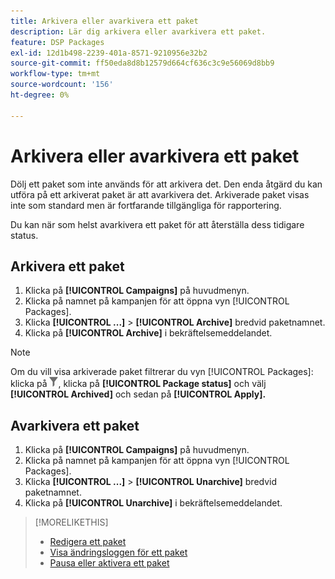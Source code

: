 ```yaml
---
title: Arkivera eller avarkivera ett paket
description: Lär dig arkivera eller avarkivera ett paket.
feature: DSP Packages
exl-id: 12d1b498-2239-401a-8571-9210956e32b2
source-git-commit: ff50eda8d8b12579d664cf636c3c9e56069d8bb9
workflow-type: tm+mt
source-wordcount: '156'
ht-degree: 0%

---
```


# Arkivera eller avarkivera ett paket

Dölj ett paket som inte används för att arkivera det. Den enda åtgärd du kan utföra på ett arkiverat paket är att avarkivera det. Arkiverade paket visas inte som standard men är fortfarande tillgängliga för rapportering.

Du kan när som helst avarkivera ett paket för att återställa dess tidigare status.

## Arkivera ett paket

1. Klicka på **[!UICONTROL Campaigns]** på huvudmenyn.
1. Klicka på namnet på kampanjen för att öppna vyn [!UICONTROL Packages].
1. Klicka **[!UICONTROL ...]** > **[!UICONTROL Archive]** bredvid paketnamnet.
1. Klicka på **[!UICONTROL Archive]** i bekräftelsemeddelandet.

>[!NOTE]
>
>Om du vill visa arkiverade paket filtrerar du vyn [!UICONTROL Packages]: klicka på ![Filtrera knapp](/help/dsp/assets/filter.png), klicka på **[!UICONTROL Package status]** och välj **[!UICONTROL Archived]** och sedan på **[!UICONTROL Apply].**

## Avarkivera ett paket

1. Klicka på **[!UICONTROL Campaigns]** på huvudmenyn.
1. Klicka på namnet på kampanjen för att öppna vyn [!UICONTROL Packages].
1. Klicka **[!UICONTROL ...]** > **[!UICONTROL Unarchive]** bredvid paketnamnet.
1. Klicka på **[!UICONTROL Unarchive]** i bekräftelsemeddelandet.

>[!MORELIKETHIS]
>
>* [Redigera ett paket](package-edit.md)
>* [Visa ändringsloggen för ett paket](package-change-log.md)
>* [Pausa eller aktivera ett paket](package-pause-activate.md)
